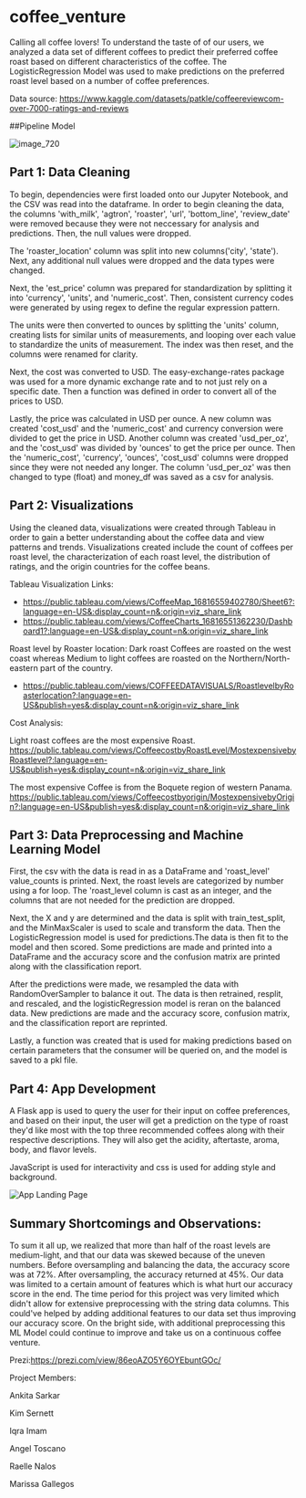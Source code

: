 # coffee_venture

Calling all coffee lovers! To understand the taste of of our users, we analyzed a data set of different coffees to predict their preferred coffee roast based on different characteristics of the coffee. The LogisticRegression Model was used to make predictions on the preferred roast level based on a number of coffee preferences.

Data source: https://www.kaggle.com/datasets/patkle/coffeereviewcom-over-7000-ratings-and-reviews

##Pipeline Model

![image_720](https://user-images.githubusercontent.com/115592072/232645533-85db0236-b8e4-4ea1-9487-79a689461318.png)


## Part 1: Data Cleaning

To begin, dependencies were first loaded onto our Jupyter Notebook, and the CSV was read into the dataframe. In order to begin cleaning the data, the columns 'with_milk', 'agtron', 'roaster', 'url', 'bottom_line', 'review_date' were removed because they were not neccessary for analysis and predictions. Then, the null values were dropped.

The 'roaster_location'  column was split into new columns('city', 'state'). Next, any additional null values were dropped and the data types were changed.

Next, the 'est_price' column was prepared for standardization by  splitting it into 'currency', 'units', and 'numeric_cost'. Then, consistent currency codes were generated by using regex to define the regular expression pattern.

The units were then converted to ounces by splitting the 'units' column, creating lists for similar units of measurements, and looping over each value to standardize the units of measurement. The index was then reset, and the columns were renamed for clarity.

Next, the cost was converted to USD. The easy-exchange-rates package was used for a more dynamic exchange rate and to not just rely on a specific date. Then a function was defined in order to convert all of the prices to USD.

Lastly, the price was calculated in USD per ounce. A new column was created 'cost_usd' and the 'numeric_cost' and currency conversion were divided to get the price in USD. Another column was created 'usd_per_oz', and the 'cost_usd' was divided by 'ounces' to get the price per ounce. Then the 'numeric_cost', 'currency', 'ounces', 'cost_usd' columns were dropped since they were not needed any longer. The column 'usd_per_oz' was then changed to type (float) and money_df  was saved as a csv for analysis.

## Part 2: Visualizations

Using the cleaned data, visualizations were created through Tableau in order to gain a better understanding about the coffee data and view patterns and trends. Visualizations created include the count of coffees per roast level, the characterization of each roast level, the distribution of ratings, and the origin countries for the coffee beans.

Tableau Visualization Links:

- https://public.tableau.com/views/CoffeeMap_16816559402780/Sheet6?:language=en-US&:display_count=n&:origin=viz_share_link
- https://public.tableau.com/views/CoffeeCharts_16816551362230/Dashboard1?:language=en-US&:display_count=n&:origin=viz_share_link

Roast level by Roaster location:
Dark roast Coffees are roasted on the west coast whereas Medium to light coffees are roasted on the Northern/North-eastern part of the country.

- https://public.tableau.com/views/COFFEEDATAVISUALS/RoastlevelbyRoasterlocation?:language=en-US&publish=yes&:display_count=n&:origin=viz_share_link

Cost Analysis:

Light roast coffees are the most expensive Roast.
https://public.tableau.com/views/CoffeecostbyRoastLevel/MostexpensivebyRoastlevel?:language=en-US&publish=yes&:display_count=n&:origin=viz_share_link

The most expensive Coffee is from the Boquete region of western Panama.
https://public.tableau.com/views/Coffeecostbyorigin/MostexpensivebyOrigin?:language=en-US&publish=yes&:display_count=n&:origin=viz_share_link

## Part 3: Data Preprocessing and Machine Learning Model

First, the csv with the data is read in as a DataFrame and 'roast_level' value_counts is printed. Next, the roast levels are categorized  by number using a for loop. The 'roast_level column is cast as an integer, and the columns that are not needed for the prediction are dropped.

Next, the X and y are determined and the data is split with train_test_split, and the MinMaxScaler is used to scale and transform the data. Then the LogisticRegression model is used for predictions.The data is then fit to the model and then scored. Some predictions are made and printed into a DataFrame and the accuracy score and the confusion matrix are printed along with the classification report.

After the predictions were made, we resampled the data with RandomOverSampler to balance it out. The data is then retrained, resplit, and rescaled, and the logisticRegression model is reran on the balanced data. New predictions are made and the accuracy score, confusion matrix, and the classification report are reprinted.

Lastly, a function was created that is used for making predictions based on certain parameters that the consumer will be queried on, and the model is saved to a pkl file.

## Part 4: App Development

A Flask app is used to query the user for their input on coffee preferences, and based on their input, the user will get a prediction on the type of roast they'd like most with the top three recommended coffees along with their respective descriptions. They will also get the acidity, aftertaste, aroma, body, and flavor levels.

JavaScript is used for interactivity and css is used for adding style and background.

![App Landing Page](https://user-images.githubusercontent.com/115592072/232641818-1d15ce0e-edc6-44c9-b90e-5d506356dd6d.png)



## Summary Shortcomings and Observations:

To sum it all up, we realized that more than half of the roast levels are medium-light, and that  our data was skewed because of the uneven numbers. Before oversampling and balancing the data, the accuracy score was at 72%. After oversampling, the accuracy returned at 45%. Our data was limited to a certain amount of features which is what hurt our accuracy score in the end. The time period for this project was very limited which didn't allow for extensive preprocessing with the string data columns. This could've helped by adding additional features to our data set thus improving our accuracy score.  On the bright side, with additional preprocessing this ML Model could continue to improve and take us on a continuous coffee venture. 

Prezi:https://prezi.com/view/86eoAZO5Y6OYEbuntGOc/

Project Members:

Ankita Sarkar

Kim Sernett

Iqra Imam

Angel Toscano

Raelle Nalos

Marissa Gallegos


